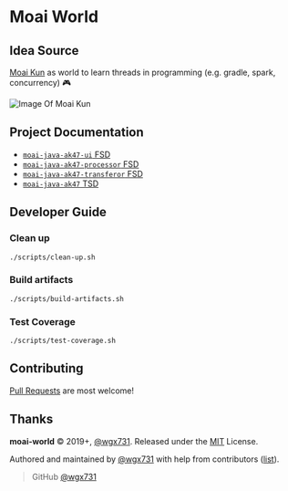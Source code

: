 Moai World
========================

## Idea Source

[Moai Kun](https://en.wikipedia.org/wiki/Moai-kun) as world to learn threads in programming (e.g. gradle, spark, concurrency) :video_game:

![Image Of Moai Kun](https://upload.wikimedia.org/wikipedia/en/6/6c/Moai_Kun_Box_Art.jpg)

## Project Documentation

* [`moai-java-ak47-ui` FSD](https://wgx731.bit.ai/pwl/sP0dATN7WyqmXuFq)
* [`moai-java-ak47-processor` FSD](https://wgx731.bit.ai/pwl/FdvzuKA0U3f0pj3U)
* [`moai-java-ak47-transferor` FSD](https://wgx731.bit.ai/pwl/c9snh2SpZbpfVoSX)
* [`moai-java-ak47` TSD](https://wgx731.bit.ai/pwl/CjmIi7SuSb40SNVt)

## Developer Guide

### Clean up

`./scripts/clean-up.sh`

### Build artifacts

`./scripts/build-artifacts.sh`

### Test Coverage

`./scripts/test-coverage.sh`

## Contributing

[Pull Requests](https://github.com/wgx731/moai-world/pulls) are most welcome!

## Thanks

**moai-world** © 2019+, [@wgx731]. Released under the [MIT](https://github.com/wgx731/moai-world/blob/master/LICENSE) License.

Authored and maintained by [@wgx731] with help from contributors ([list][contributors]).

> GitHub [@wgx731]

[@wgx731]: https://github.com/wgx731
[contributors]: https://github.com/wgx731/moai-world/contributors
